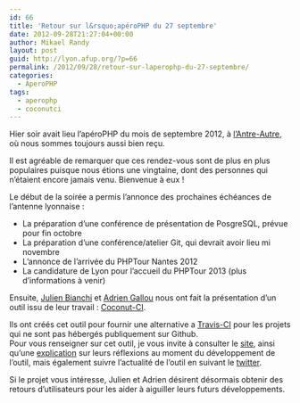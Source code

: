 ```yaml
---
id: 66
title: 'Retour sur l&rsquo;apéroPHP du 27 septembre'
date: 2012-09-28T21:27:04+00:00
author: Mikael Randy
layout: post
guid: http://lyon.afup.org/?p=66
permalink: /2012/09/28/retour-sur-laperophp-du-27-septembre/
categories:
  - AperoPHP
tags:
  - aperophp
  - coconutci
---
```

Hier soir avait lieu l&rsquo;apéroPHP du mois de septembre 2012, à <a href="http://www.lantreautre.fr/" target="_blank">l&rsquo;Antre-Autre</a>, où nous sommes toujours aussi bien reçu.

Il est agréable de remarquer que ces rendez-vous sont de plus en plus populaires puisque nous étions une vingtaine, dont des personnes qui n&rsquo;étaient encore jamais venu. Bienvenue à eux !

Le début de la soirée a permis l&rsquo;annonce des prochaines échéances de l&rsquo;antenne lyonnaise :

  * La préparation d&rsquo;une conférence de présentation de PosgreSQL, prévue pour fin octobre
  * La préparation d&rsquo;une conférence/atelier Git, qui devrait avoir lieu mi novembre
  * L&rsquo;annonce de l&rsquo;arrivée du PHPTour Nantes 2012
  * La candidature de Lyon pour l&rsquo;accueil du PHPTour 2013 (plus d&rsquo;informations à venir)

Ensuite, <a href="https://twitter.com/jubianchi" title="Twitter jubianchi" target="_blank">Julien Bianchi</a> et <a href="https://twitter.com/agallou" title="Twitter agallou" target="_blank">Adrien Gallou</a> nous ont fait la présentation d&rsquo;un outil issu de leur travail : <a href="https://coconut-ci.com/" title="Coconut-CI" target="_blank">Coconut-CI</a>.

Ils ont créés cet outil pour fournir une alternative a <a href="https://travis-ci.org/" title="Travis-CI" target="_blank">Travis-CI</a> pour les projets qui ne sont pas hébergés publiquement sur Github.  
Pour vous renseigner sur cet outil, je vous invite à consulter le <a href="https://coconut-ci.com/" title="Coconut-CI" target="_blank">site</a>, ainsi qu&rsquo;une <a href="https://coconut-ci.com/blog/the-making-of-our-minium-viable-product" target="_blank">explication</a> sur leurs réflexions au moment du développement de l&rsquo;outil, mais également suivre l&rsquo;actualité de l&rsquo;outil en suivant le <a href="https://twitter.com/coconut_ci" target="_blank">twitter</a>.

Si le projet vous intéresse, Julien et Adrien désirent désormais obtenir des retours d&rsquo;utilisateurs pour les aider à aiguiller leurs futurs développements.